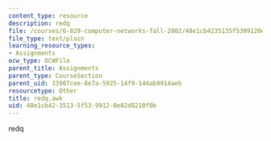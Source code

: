 ```yaml
---
content_type: resource
description: redq
file: /courses/6-829-computer-networks-fall-2002/48e1cb4235135f5399120e82d8210f0b_redq.awk
file_type: text/plain
learning_resource_types:
- Assignments
ocw_type: OCWFile
parent_title: Assignments
parent_type: CourseSection
parent_uid: 33907cee-8e7a-5925-14f9-144ab9914aeb
resourcetype: Other
title: redq.awk
uid: 48e1cb42-3513-5f53-9912-0e82d8210f0b
---
```

redq

